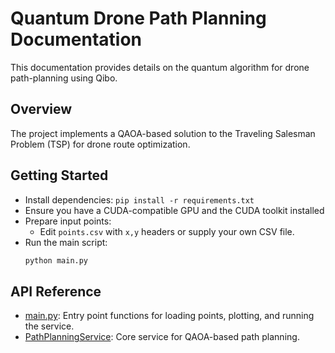 # Quantum Drone Path Planning Documentation

This documentation provides details on the quantum algorithm for drone path-planning using Qibo.

## Overview

The project implements a QAOA-based solution to the Traveling Salesman Problem (TSP) for drone route optimization.

## Getting Started

- Install dependencies: `pip install -r requirements.txt`
- Ensure you have a CUDA-compatible GPU and the CUDA toolkit installed
- Prepare input points:
  - Edit `points.csv` with `x,y` headers or supply your own CSV file.
- Run the main script:
  ```bash
  python main.py
  ```

## API Reference

- [main.py](api/main.md): Entry point functions for loading points, plotting, and running the service.
- [PathPlanningService](api/path_planning_service.md): Core service for QAOA-based path planning.
